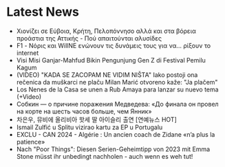 # Latest News
-  Χιονίζει σε Εύβοια, Κρήτη, Πελοπόννησο αλλά και στα βόρεια προάστια της Αττικής - Πού απαιτούνται αλυσίδες
-  F1 - Νόρις και WillNE ενώνουν τις δυνάμεις τους για να… ρίξουν το internet
-  Visi Misi Ganjar-Mahfud Bikin Pengunjung Gen Z di Festival Pemilu Kagum
-  (VIDEO) "KADA SE ZACOPAM NE VIDIM NIŠTA" Iako postoji ona rečenica da muškarci ne plaču Milan Marić otvoreno kaže: "Ja plačem"
-  Los Nenes de la Casa se unen a Rub Amaya para lanzar su nuevo tema (+Video)
-  Собкин — о причине поражения Медведева: «До финала он провел на корте на шесть часов больше, чем Янник»
-  차은우, 뮤비에 올리비아 핫세 딸 아이슬리 출연 [연예뉴스 HOT]
-  Ismail Zulfić u Splitu vizirao kartu za EP u Portugalu
-  EXCLU - CAN 2024 - Algérie : Un ancien coach de Zidane «n’a plus la patience»
-  Nach "Poor Things": Diesen Serien-Geheimtipp von 2023 mit Emma Stone müsst ihr unbedingt nachholen - auch wenn es weh tut!
